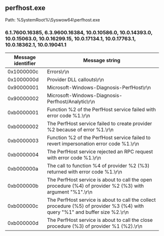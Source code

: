 ## perfhost.exe

Path: %SystemRoot%\Syswow64\perfhost.exe

### 6.1.7600.16385, 6.3.9600.16384, 10.0.10586.0, 10.0.14393.0, 10.0.15063.0, 10.0.16299.15, 10.0.17134.1, 10.0.17763.1, 10.0.18362.1, 10.0.19041.1

Message identifier | Message string
--- | ---
0x1000000c | Errors\r\n
0x1000000d | Provider DLL callouts\r\n
0x90000001 | Microsoft-Windows-Diagnosis-PerfHost\r\n
0x90000002 | Microsoft-Windows-Diagnosis-Perfhost/Analytic\r\n
0xb0000001 | Function %2 of the PerfHost service failed with error code %1.\r\n
0xb0000002 | The PerfHost service failed to create provider %2 because of error %1.\r\n
0xb0000003 | Function %2 of the PerfHost service failed to revert impersonation error code %1.\r\n
0xb0000004 | The PerfHost service rejected an RPC request with error code %1.\r\n
0xb000000a | The call to function %4 of provider %2 (%3) returned with error code %1.\r\n
0xb000000b | The PerfHost service is about to call the open procedure (%4) of provider %2 (%3) with argument "%1".\r\n
0xb000000c | The PerfHost service is about to call the collect procedure (%5) of provider %3 (%4) with query "%1" and buffer size %2.\r\n
0xb000000d | The PerfHost service is about to call the close procedure (%3) of provider %1 (%2).\r\n
